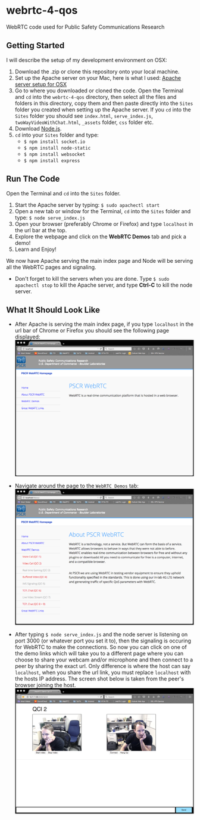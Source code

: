 # webrtc-4-qos
WebRTC code used for Public Safety Communications Research

## Getting Started
I will describe the setup of my development environment on OSX:

1. Download the .zip or clone this repository onto your local machine.
2. Set up the Apache server on your Mac, here is what I used: [Apache server setup for OSX](http://getgrav.org/blog/mac-os-x-apache-setup-multiple-php-versions)
3. Go to where you downloaded or cloned the code. Open the Terminal and `cd` into the `webrtc-4-qos` directory, then select all the files and folders in this directory, copy them and then paste directly into the `Sites` folder you created when setting up the Apache server. If you `cd` into the `Sites` folder you should see `index.html`, `serve_index.js`, `twoWayVideoWithChat.html`, `_assets` folder, `css` folder etc.
4. Download [Node.js](https://nodejs.org/).
5. `cd` into your `Sites` folder and type: 
   + `$ npm install socket.io`
   + `$ npm install node-static`
   + `$ npm install websocket`
   + `$ npm install express`
   

## Run The Code
Open the Terminal and `cd` into the `Sites` folder.

1. Start the Apache server by typing: `$ sudo apachectl start`
2. Open a new tab or window for the Terminal, `cd` into the `Sites` folder and type: `$ node serve_index.js`
3. Open your browser (preferably Chrome or Firefox) and type `localhost` in the url bar at the top.
4. Explore the webpage and click on the **WebRTC Demos** tab and pick a demo!
5. Learn and Enjoy!

We now have Apache serving the main index page and Node will be serving all the WebRTC pages and signaling.
   + Don't forget to kill the servers when you are done. Type `$ sudo apachectl stop` to kill the Apache server, and type **Ctrl-C** to kill the node server.
   
## What It Should Look Like
   + After Apache is serving the main index page, if you type `localhost` in the url bar of Chrome or Firefox you should see the following page displayed:
![Main PSCR WebRTC page](images/pscrMain2.png)

   + Navigate around the page to the `WebRTC Demos` tab:
![Demo Links](images/demoLinks2.png)

   + After typing `$ node serve_index.js` and the node server is listening on port 3000 (or whatever port you set it to), then the signaling is occuring for WebRTC to make the connections. So now you can click on one of the demo links which will take you to a different page where you can choose to share your webcam and/or microphone and then connect to a peer by sharing the exact url. Only difference is where the host can say `localhost`, when you share the url link, you must replace `localhost` with the hosts IP address. The screen shot below is taken from the peer's browser joining the host.
![Video Call](images/webrtcVid3.png)
